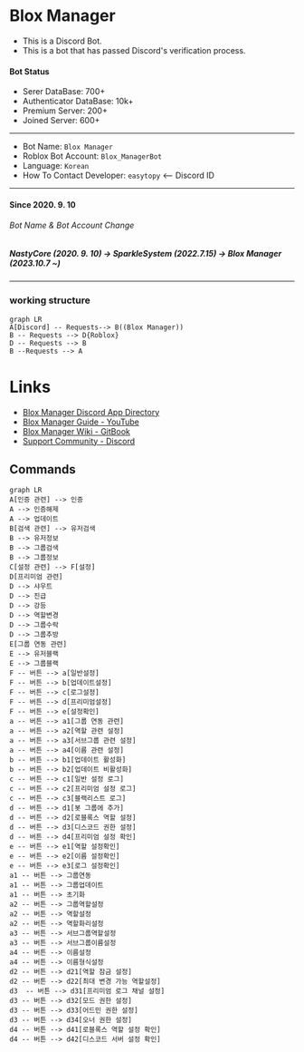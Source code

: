 # Blox Manager
- This is a Discord Bot.
- This is a bot that has passed Discord's verification process.
#### Bot Status
- Serer DataBase: 700+
- Authenticator DataBase: 10k+
- Premium Server: 200+
- Joined Server: 600+

---
- Bot Name: `Blox Manager` 
- Roblox Bot Account: `Blox_ManagerBot` 
- Language: `Korean`
- How To Contact Developer: `easytopy` <-- Discord ID

---
#### Since 2020. 9. 10
###### Bot Name & Bot Account Change
##### NastyCore (2020. 9. 10) -> SparkleSystem (2022.7.15) -> Blox Manager (2023.10.7 ~)
---
### working structure
```mermaid
graph LR
A[Discord] -- Requests--> B((Blox Manager))
B -- Requests --> D{Roblox}
D -- Requests --> B
B --Requests --> A
```
# Links
- [Blox Manager Discord App Directory](https://discord.com/application-directory/1160070137580363787)
- [Blox Manager Guide - YouTube](https://www.youtube.com/@BloxManager)
- [Blox Manager Wiki - GitBook](https://wiki.blox-manager.kro.kr/)
- [Support Community - Discord](https://discord.gg/ANeNwBAt7m)
## Commands
```mermaid
graph LR
A[인증 관련] --> 인증
A --> 인증해제
A --> 업데이트
B[검색 관련] --> 유저검색
B --> 유저정보
B --> 그룹검색
B --> 그룹정보
C[설정 관련] --> F[설정]
D[프리미엄 관련]
D --> 샤우트
D --> 진급
D --> 강등
D --> 역할변경
D --> 그룹수락
D --> 그룹추방
E[그룹 연동 관련]
E --> 유저블랙
E --> 그룹블랙
F -- 버튼 --> a[일반설정]
F -- 버튼 --> b[업데이트설정]
F -- 버튼 --> c[로그설정]
F -- 버튼 --> d[프리미엄설정]
F -- 버튼 --> e[설정확인]
a -- 버튼 --> a1[그룹 연동 관련]
a -- 버튼 --> a2[역할 관련 설정]
a -- 버튼 --> a3[서브그룹 관련 설정]
a -- 버튼 --> a4[이름 관련 설정]
b -- 버튼 --> b1[업데이트 활성화]
b -- 버튼 --> b2[업데이트 비활성화]
c -- 버튼 --> c1[일반 설정 로그]
c -- 버튼 --> c2[프리미엄 설정 로그]
c -- 버튼 --> c3[블랙리스트 로그]
d -- 버튼 --> d1[봇 그룹에 추가]
d -- 버튼 --> d2[로블록스 역할 설정]
d -- 버튼 --> d3[디스코드 권한 설정]
d -- 버튼 --> d4[프리미엄 설정 확인]
e -- 버튼 --> e1[역할 설정확인]
e -- 버튼 --> e2[이름 설정확인]
e -- 버튼 --> e3[로그 설정확인]
a1 -- 버튼 --> 그룹연동
a1 -- 버튼 --> 그룹업데이트
a1 -- 버튼 --> 초기화
a2 -- 버튼 --> 그룹역할설정
a2 -- 버튼 --> 역할설정
a2 -- 버튼 --> 역할화리설정
a3 -- 버튼 --> 서브그룹역할설정
a3 -- 버튼 --> 서브그룹이름설정
a4 -- 버튼 --> 이름설정
a4 -- 버튼 --> 이름형식설정
d2 -- 버튼 --> d21[역할 잠금 설정]
d2 -- 버튼 --> d22[최대 변경 가능 역할설정]
d3  -- 버튼 --> d31[프리미엄 로그 채널 설정]
d3 -- 버튼 --> d32[모드 권한 설정]
d3 -- 버튼 --> d33[어드민 권한 설정]
d3 -- 버튼 --> d34[오너 권한 설정]
d4 -- 버튼 --> d41[로블록스 역할 설정 확인]
d4 -- 버튼 --> d42[디스코드 서버 설정 확인]
```

